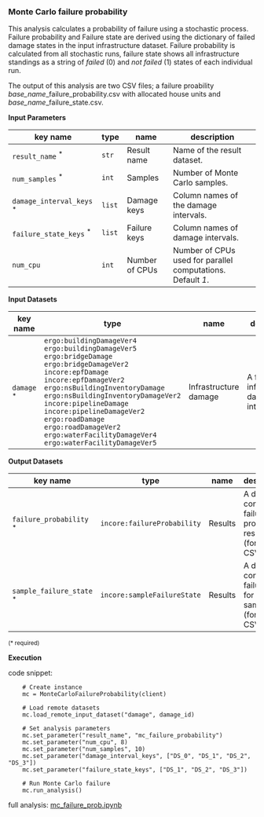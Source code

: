 ### Monte Carlo failure probability

This analysis calculates a probability of failure using a stochastic process. Failure probability and Failure state are derived 
using the dictionary of failed damage states in the input infrastructure dataset. Failure probability is calculated from all
stochastic runs, failure state shows all infrastructure standings as a string of *failed* (0) and *not failed* (1) states 
of each individual run.

The output of this analysis are two CSV files; a failure proability *base_name*_failure_probability.csv with allocated house units
and  *base_name*_failure_state.csv.
                                
**Input Parameters**

key name | type | name | description
--- | --- | --- | ---
`result_name` <sup>*</sup> | `str` | Result name | Name of the result dataset.
`num_samples` <sup>*</sup> | `int` | Samples | Number of Monte Carlo samples.
`damage_interval_keys` <sup>*</sup> | `list` | Damage keys | Column names of the damage intervals.
`failure_state_keys` <sup>*</sup> | `list` | Failure keys | Column names of damage intervals.
`num_cpu` | `int` | Number of CPUs | Number of CPUs used for parallel computations. <br>Default *1*.

**Input Datasets**

key name | type | name | description
--- | --- | --- | ---
`damage` <sup>*</sup> | `ergo:buildingDamageVer4`<br>`ergo:buildingDamageVer5`<br>`ergo:bridgeDamage`<br>`ergo:bridgeDamageVer2`<br>`incore:epfDamage`<br>`incore:epfDamageVer2`<br>`ergo:nsBuildingInventoryDamage`<br>`ergo:nsBuildingInventoryDamageVer2`<br>`incore:pipelineDamage`<br>`incore:pipelineDamageVer2`<br>`ergo:roadDamage`<br>`ergo:roadDamageVer2`<br>`ergo:waterFacilityDamageVer4`<br>`ergo:waterFacilityDamageVer5` | Infrastructure damage | A file with infrastructure damage intervals.

**Output Datasets**

key name | type | name | description
--- | --- | --- | ---
`failure_probability` <sup>*</sup> | `incore:failureProbability` | Results | A dataset containing failure probability results <br>(format: CSV).
`sample_failure_state` <sup>*</sup> | `incore:sampleFailureState` | Results | A dataset containing failure state for each sample <br>(format: CSV).
                    
<small>(* required)</small>

**Execution**

code snippet:

```
    # Create instance
    mc = MonteCarloFailureProbability(client)

    # Load remote datasets
    mc.load_remote_input_dataset("damage", damage_id)

    # Set analysis parameters
    mc.set_parameter("result_name", "mc_failure_probability")
    mc.set_parameter("num_cpu", 8)
    mc.set_parameter("num_samples", 10)
    mc.set_parameter("damage_interval_keys", ["DS_0", "DS_1", "DS_2", "DS_3"])
    mc.set_parameter("failure_state_keys", ["DS_1", "DS_2", "DS_3"])

    # Run Monte Carlo failure
    mc.run_analysis()
```

full analysis: [mc_failure_prob.ipynb](https://github.com/IN-CORE/incore-docs/blob/master/notebooks/mc_failure_prob.ipynb)